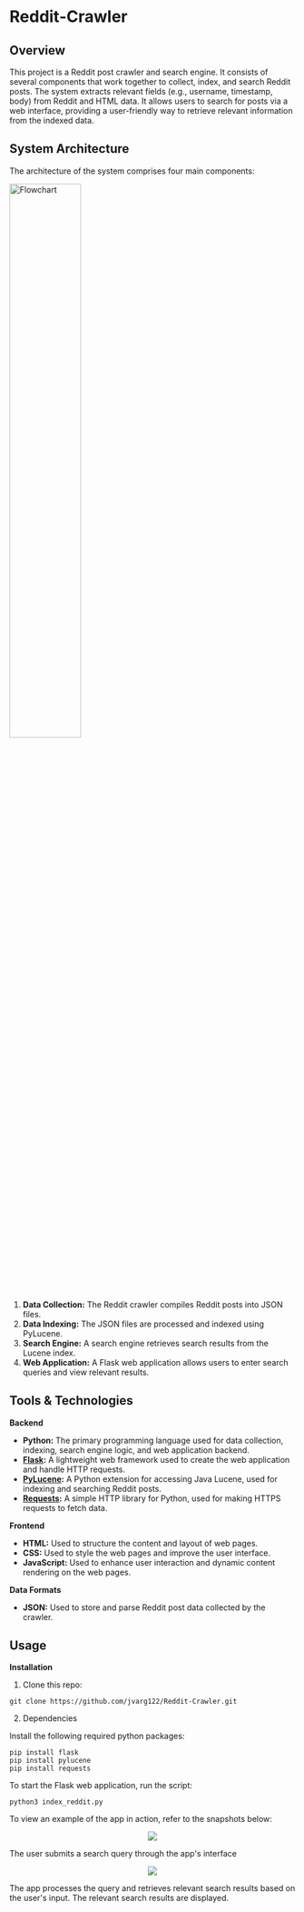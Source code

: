 # Reddit-Crawler

## Overview
This project is a Reddit post crawler and search engine. It consists of several components that work together to collect, index, and search Reddit posts. The system extracts relevant fields (e.g., username, timestamp, body) from Reddit and HTML data. It allows users to search for posts via a web interface, providing a user-friendly way to retrieve relevant information from the indexed data.

## System Architecture
The architecture of the system comprises four main components:

<img src="https://i.imgur.com/fL6uKDb.png" alt="Flowchart" style="width: 50%;">

1. **Data Collection:** The Reddit crawler compiles Reddit posts into JSON files.
2. **Data Indexing:** The JSON files are processed and indexed using PyLucene.
3. **Search Engine:** A search engine retrieves search results from the Lucene index.
4. **Web Application:** A Flask web application allows users to enter search queries and view relevant results.

## Tools & Technologies

**Backend**
- **Python:** The primary programming language used for data collection, indexing, search engine logic, and web application backend.
- **[Flask](https://flask.palletsprojects.com/en/3.0.x/):** A lightweight web framework used to create the web application and handle HTTP requests.
- **[PyLucene](https://lucene.apache.org/pylucene/):** A Python extension for accessing Java Lucene, used for indexing and searching Reddit posts.
- **[Requests](https://pypi.org/project/requests/):** A simple HTTP library for Python, used for making HTTPS requests to fetch data.
  
**Frontend**
- **HTML:** Used to structure the content and layout of web pages.
- **CSS:** Used to style the web pages and improve the user interface.
- **JavaScript:** Used to enhance user interaction and dynamic content rendering on the web pages.

**Data Formats**
- **JSON:** Used to store and parse Reddit post data collected by the crawler.

## Usage

**Installation**

1. Clone this repo:
```
git clone https://github.com/jvarg122/Reddit-Crawler.git
```

2. Dependencies

Install the following required python packages:
```
pip install flask
pip install pylucene
pip install requests
```
To start the Flask web application, run the script:
```
python3 index_reddit.py
```
To view an example of the app in action, refer to the snapshots below:

<p align="center">
<img src= "https://i.imgur.com/HsBN8mg.png">
</p>

The user submits a search query through the app's interface

<p align="center">
<img src= "https://i.imgur.com/CPWMjz9.png">
</p>

The app processes the query and retrieves relevant search results based on the user's input. The relevant search results are displayed.
